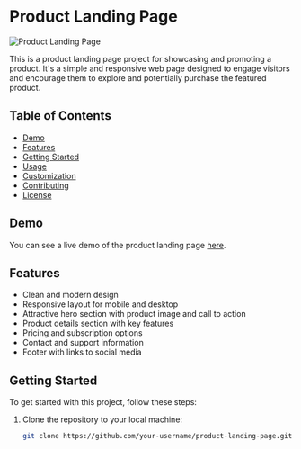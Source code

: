 # Product Landing Page

![Product Landing Page](screenshot.png)

This is a product landing page project for showcasing and promoting a product. It's a simple and responsive web page designed to engage visitors and encourage them to explore and potentially purchase the featured product.

## Table of Contents

- [Demo](#demo)
- [Features](#features)
- [Getting Started](#getting-started)
- [Usage](#usage)
- [Customization](#customization)
- [Contributing](#contributing)
- [License](#license)

## Demo

You can see a live demo of the product landing page [here](https://your-demo-url.com).

## Features

- Clean and modern design
- Responsive layout for mobile and desktop
- Attractive hero section with product image and call to action
- Product details section with key features
- Pricing and subscription options
- Contact and support information
- Footer with links to social media

## Getting Started

To get started with this project, follow these steps:

1. Clone the repository to your local machine:

   ```bash
   git clone https://github.com/your-username/product-landing-page.git
